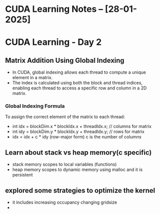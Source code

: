 # CUDA Learning Notes – [28-01-2025]

# CUDA Learning - Day 2

## Matrix Addition Using Global Indexing
- In CUDA, global indexing allows each thread to compute a unique element in a matrix.
- The index is calculated using both the block and thread indices, enabling each thread to access a specific row and column in a 2D matrix.


### Global Indexing Formula
To assign the correct element of the matrix to each thread:
- int idx = blockDim.x * blockIdx.x + threadIdx.x; // columns for matrix  
- int idy = blockDim.y * blockIdx.y + threadIdx.y; // rows for matrix
- idx = idx + c * idy (row-major form) c is the number of columns


## Learn about stack vs heap memory(c specific)
- stack memory scopes to local variables (functions)
- heap memory scopes to dynamic memory using malloc and it is persistent 

## explored some strategies to optimize the kernel
- it includes increasing occupancy changing gridsize 
- 

